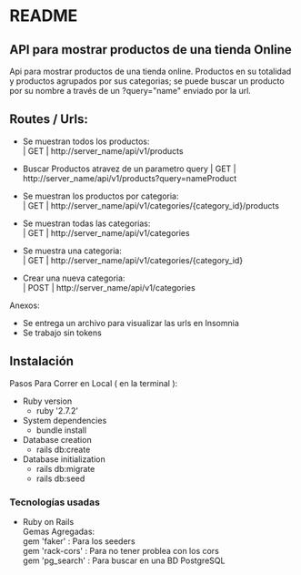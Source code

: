 # README
## API para mostrar productos de una tienda Online
Api para mostrar productos de una tienda online. Productos en su totalidad y productos agrupados por sus categorias; se puede buscar un producto por su nombre a través de un ?query="name" enviado por la url.

## Routes / Urls:
 - Se muestran todos los productos:   
| GET | http://server_name/api/v1/products  

- Buscar Productos atravez de un parametro query
| GET | http://server_name/api/v1/products?query=nameProduct

 - Se muestran los productos por categoria:                                    
| GET | http://server_name/api/v1/categories/{category_id}/products  

- Se muestran todas las categorias:          
| GET | http://server_name/api/v1/categories

- Se muestra una categoria:            
| GET | http://server_name/api/v1/categories/{category_id}

- Crear una nueva categoria:                   
| POST | http://server_name/api/v1/categories 

Anexos:  
* Se entrega un archivo para visualizar las urls en Insomnia
* Se trabajo sin tokens

## Instalación
Pasos Para Correr en Local ( en la terminal ):
* Ruby version
  - ruby '2.7.2'
* System dependencies
  - bundle install
* Database creation
  - rails db:create
* Database initialization
  - rails db:migrate
  - rails db:seed
 
### Tecnologías usadas
- Ruby on Rails                  
Gemas Agregadas:                                
  gem 'faker' : Para los seeders                         
  gem 'rack-cors' : Para no tener problea con los cors                  
  gem 'pg_search' : Para buscar en una BD PostgreSQL                   
  



